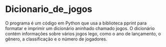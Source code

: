 # Dicionario_de_jogos
O programa é um código em Python que usa a biblioteca pprint para formatar e imprimir um dicionário aninhado chamado jogos. O dicionário contém informações sobre vários jogos  lego, como o ano de lançamento, o gênero, a classificação e o número de jogadores.
